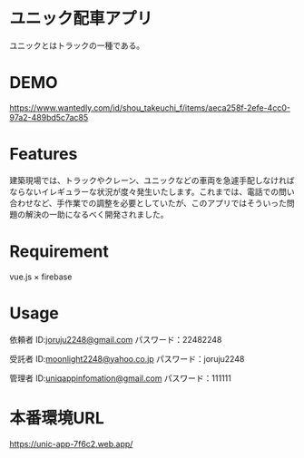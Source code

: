 # ユニック配車アプリ
 
ユニックとはトラックの一種である。
 
# DEMO
 
https://www.wantedly.com/id/shou_takeuchi_f/items/aeca258f-2efe-4cc0-97a2-489bd5c7ac85
 
# Features
 
建築現場では、トラックやクレーン、ユニックなどの車両を急遽手配しなければならないイレギュラーな状況が度々発生いたします。これまでは、電話での問い合わせなど、手作業での調整を必要としていたが、このアプリではそういった問題の解決の一助になるべく開発されました。
 
# Requirement

vue.js × firebase
 
# Usage
 
依頼者
ID:joruju2248@gmail.com
パスワード：22482248 

受託者
ID:moonlight2248@yahoo.co.jp
パスワード：joruju2248

管理者
ID:uniqappinfomation@gmail.com
パスワード：111111

# 本番環境URL
https://unic-app-7f6c2.web.app/
